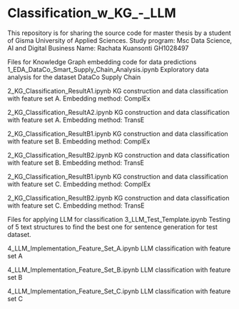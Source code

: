 # Classification_w_KG_-_LLM
This repository is for sharing the source code for master thesis by a student of Gisma University of Applied Sciences.
Study program: Msc Data Science, AI and Digital Business
Name: Rachata Kuansonti
GH1028497


Files for Knowledge Graph embedding code for data predictions
1_EDA_DataCo_Smart_Supply_Chain_Analysis.ipynb
Exploratory data analysis for the dataset DataCo Supply Chain

2_KG_Classification_ResultA1.ipynb
KG construction and data classification with feature set A. Embedding method: ComplEx 
   
2_KG_Classification_ResultA2.ipynb
KG construction and data classification with feature set A. Embedding method: TransE

2_KG_Classification_ResultB1.ipynb
KG construction and data classification with feature set B. Embedding method: ComplEx 
   
2_KG_Classification_ResultB2.ipynb
KG construction and data classification with feature set B. Embedding method: TransE

2_KG_Classification_ResultB1.ipynb
KG construction and data classification with feature set C. Embedding method: ComplEx 
   
2_KG_Classification_ResultB2.ipynb
KG construction and data classification with feature set C. Embedding method: TransE

Files for applying LLM for classification
3_LLM_Test_Template.ipynb
Testing of 5 text structures to find the best one for sentence generation for test dataset.

4_LLM_Implementation_Feature_Set_A.ipynb
LLM classification with feature set A

4_LLM_Implementation_Feature_Set_B.ipynb
LLM classification with feature set B

4_LLM_Implementation_Feature_Set_C.ipynb
LLM classification with feature set C
